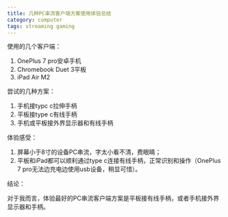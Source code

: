```yaml
---
title: 几种PC串流客户端方案使用体验总结
category: computer
tags: streaming gaming
---
```

使用的几个客户端：

1. OnePlus 7 pro安卓手机
2. Chromebook Duet 3平板
3. iPad Air M2

尝试的几种方案：

1. 手机接typc c拉伸手柄
1. 平板接type c有线手柄
1. 手机或平板接外界显示器和有线手柄

体验感受：

1. 屏幕小于8寸的设备PC串流，字太小看不清，费眼睛；
2. 平板和iPad都可以顺利通过type c连接有线手柄，正常识别和操作（OnePlus 7 pro无法边充电边使用usb设备，稍显可惜）。

结论：

对于我而言，体验最好的PC串流客户端方案是平板接有线手柄，或者手机接外界显示器和手柄。
